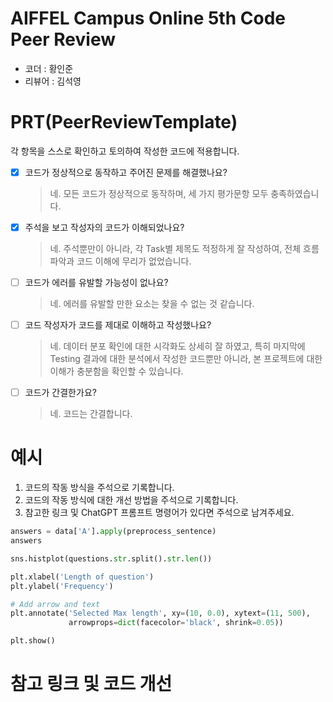 # AIFFEL Campus Online 5th Code Peer Review
- 코더 : 황인준
- 리뷰어 : 김석영


# PRT(PeerReviewTemplate) 
각 항목을 스스로 확인하고 토의하여 작성한 코드에 적용합니다.

- [X] 코드가 정상적으로 동작하고 주어진 문제를 해결했나요?
  > 네. 모든 코드가 정상적으로 동작하며, 세 가지 평가문항 모두 충족하였습니다.
- [X] 주석을 보고 작성자의 코드가 이해되었나요?
  > 네. 주석뿐만이 아니라, 각 Task별 제목도 적정하게 잘 작성하여, 전체 흐름 파악과 코드 이해에 무리가 없었습니다.
- [ ] 코드가 에러를 유발할 가능성이 없나요?
  > 네. 에러를 유발할 만한 요소는 찾을 수 없는 것 같습니다.
- [ ] 코드 작성자가 코드를 제대로 이해하고 작성했나요?
  > 네. 데이터 분포 확인에 대한 시각화도 상세히 잘 하였고,
  > 특히 마지막에 Testing 결과에 대한 분석에서 작성한 코드뿐만 아니라, 본 프로젝트에 대한 이해가 충분함을 확인할 수 있습니다.
- [ ] 코드가 간결한가요?
  > 네. 코드는 간결합니다.

# 예시
1. 코드의 작동 방식을 주석으로 기록합니다.
2. 코드의 작동 방식에 대한 개선 방법을 주석으로 기록합니다.
3. 참고한 링크 및 ChatGPT 프롬프트 명령어가 있다면 주석으로 남겨주세요.
```python
answers = data['A'].apply(preprocess_sentence)
answers
```
```python
sns.histplot(questions.str.split().str.len())

plt.xlabel('Length of question')
plt.ylabel('Frequency')

# Add arrow and text
plt.annotate('Selected Max length', xy=(10, 0.0), xytext=(11, 500),
             arrowprops=dict(facecolor='black', shrink=0.05))

plt.show()
```

# 참고 링크 및 코드 개선
```python

```
